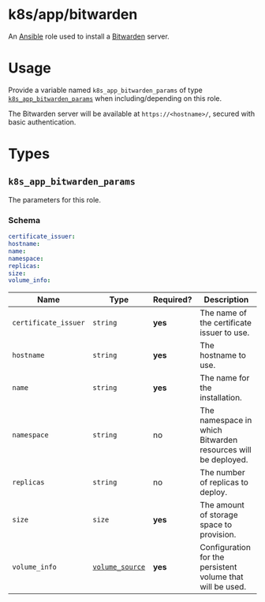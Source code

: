 # k8s/app/bitwarden

An [Ansible](https://www.ansible.com) role used to install a [Bitwarden](https://bitwarden.com/) server.

# Usage

Provide a variable named `k8s_app_bitwarden_params` of type [`k8s_app_bitwarden_params`](#k8s_app_bitwarden_params) when
including/depending on this role.

The Bitwarden server will be available at `https://<hostname>/`, secured with basic authentication.

# Types

## `k8s_app_bitwarden_params`

The parameters for this role.

### Schema

```yaml
certificate_issuer:
hostname:
name:
namespace:
replicas:
size:
volume_info:
```

| Name                 | Type                                                                                                   | Required? | Description                                                  |
| -------------------- | ------------------------------------------------------------------------------------------------------ | --------- | ------------------------------------------------------------ |
| `certificate_issuer` | `string`                                                                                               | **yes**   | The name of the certificate issuer to use.                   |
| `hostname`           | `string`                                                                                               | **yes**   | The hostname to use.                                         |
| `name`               | `string`                                                                                               | **yes**   | The name for the installation.                               |
| `namespace`          | `string`                                                                                               | no        | The namespace in which Bitwarden resources will be deployed. |
| `replicas`           | `string`                                                                                               | no        | The number of replicas to deploy.                            |
| `size`               | `size`                                                                                                 | **yes**   | The amount of storage space to provision.                    |
| `volume_info`        | [`volume_source`](https://kubernetes.io/docs/reference/generated/kubernetes-api/v1.16/#volume-v1-core) | **yes**   | Configuration for the persistent volume that will be used.   |
